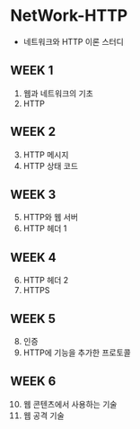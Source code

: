 # NetWork-HTTP
- 네트워크와 HTTP 이론 스터디

## WEEK 1
  1. 웹과 네트워크의 기초
  2. HTTP
## WEEK 2
  3. HTTP 메시지
  4. HTTP 상태 코드
## WEEK 3
  5. HTTP와 웹 서버
  6. HTTP 헤더 1
## WEEK 4
  6. HTTP 헤더 2
  7. HTTPS
## WEEK 5
  8. 인증
  9. HTTP에 기능을 추가한 프로토콜
## WEEK 6
  10. 웹 콘텐츠에서 사용하는 기술
  11. 웹 공격 기술
